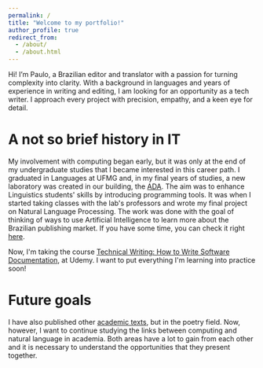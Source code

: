```yaml
---
permalink: /
title: "Welcome to my portfolio!"
author_profile: true
redirect_from: 
  - /about/
  - /about.html
---
```


Hi! I’m Paulo, a Brazilian editor and translator with a passion for turning complexity into clarity. With a background in languages and years of experience in writing and editing, I am looking for an opportunity as a tech writer. I approach every project with precision, empathy, and a keen eye for detail.

A not so brief history in IT
======

My involvement with computing began early, but it was only at the end of my undergraduate studies that I became interested in this career path. I graduated in Languages at UFMG and, in my final years of studies, a new laboratory was created in our building, the [ADA](http://www.letras.ufmg.br/nucleos/ada/). The aim was to enhance Linguistics students' skills by introducing programming tools. It was when I started taking classes with the lab's professors and wrote my final project on Natural Language Processing. The work was done with the goal of thinking of ways to use Artificial Intelligence to learn more about the Brazilian publishing market. If you have some time, you can check it right [here](https://paulocntlc.github.io//paulocantalice.github.io//files/TCC.pdf).

Now, I'm taking the course [Technical Writing: How to Write Software Documentation](https://www.udemy.com/course/start-your-career-as-user-assistance-developer/?couponCode=CMCPSALE24), at Udemy. I want to put everything I'm learning into practice soon!

Future goals
======
I have also published other [academic texts](https://ufmg.academia.edu/PauloCantalice), but in the poetry field. Now, however, I want to continue studying the links between computing and natural language in academia. Both areas have a lot to gain from each other and it is necessary to understand the opportunities that they present together.